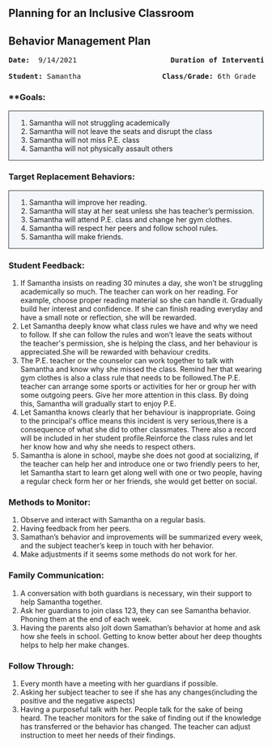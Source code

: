 ## Planning for an Inclusive Classroom

## Behavior Management Plan
<pre>
<b>Date:</b>  9/14/2021      	             <b>Duration of Intervention:</b>  Approx. 3 months

<b>Student:</b> Samantha                   <b>Class/Grade:</b> 6th Grade
</pre>

### **Goals:
<ol style="border:1px solid #333;padding:14px 0 14px 40px;background-color:#f3f6fa;">
<li>Samantha  will not struggling academically</li>
<li>Samantha  will not leave the seats and disrupt the class</li>
<li>Samantha  will not miss P.E. class</li>
<li>Samantha  will not physically assault others</li>
</ol>




### Target Replacement Behaviors: 
<ol style="border:1px solid #333;padding:14px 0 14px 40px;background-color:#f3f6fa;">
<li>Samantha will improve her reading.</li>
<li>Samantha will stay at her seat unless she has teacher’s permission.</li>
<li>Samantha will attend P.E. class and change her gym clothes.</li>
<li>Samantha will respect her peers and follow school rules.</li>
<li>Samantha will make friends.</li>
</ol>




### Student Feedback: 

1. 	If Samantha insists on reading 30 minutes a day, she won’t be struggling academically so much. The teacher can work on her reading. For example, choose proper reading material so she can handle it. Gradually build her interest and confidence. If she can finish reading everyday and have a small note or reflection, she will be rewarded.
2. 	Let Samantha deeply know what class rules we have and why we need to follow. If she can follow the rules and won’t leave the seats without the teacher's permission, she is helping the class, and her behaviour is appreciated.She will be rewarded with behaviour credits.
3.	The P.E. teacher or the counselor can work together to talk with Samantha and know why she missed the class. Remind her that wearing gym clothes is also a class rule that needs to be followed.The P.E. teacher can arrange some sports or activities for her or group her with some outgoing peers. Give her more attention in this class. By doing this, Samantha will gradually start to enjoy P.E.
4. 	Let Samantha knows clearly that her behaviour is inappropriate. Going to the principal's office means this incident is very serious,there is a consequence of  what she did to other classmates. There also a record will be included in her student profile.Reinforce the class rules and let her know how and why she needs to respect others.
5.	Samantha is alone in school, maybe she does not good at socializing, if the teacher can help her and introduce one or two friendly peers to her, let Samantha start to learn get along well with one or two people, having a regular check form her or her friends, she would get better on social.





### Methods to Monitor:

1. Observe and interact with Samantha on a regular basis.
2. Having feedback from her peers.
3. Samathan’s  behavior and improvements will be summarized every week, and the subject teacher’s keep in touch with her behavior.
4. Make adjustments if it seems some methods do not work for her.



### Family Communication: 

1. A conversation with both guardians is necessary, win their support to help Samantha together.
2. Ask her guardians to join class 123, they can see Samantha behavior. Phoning them at the end of each week. 
3.	Having the parents also jolt down Samathan’s behavior at home and ask how she feels in school. Getting to know better about her deep thoughts helps to help her make changes.




### Follow Through: 

1. Every month have a meeting with her guardians if possible.
2. Asking her subject teacher to see if she has any changes(including the positive and the negative aspects)
3. Having a purposeful talk with her. People talk for the sake of being heard. The teacher monitors for the sake of finding out if the knowledge has transferred or the behavior has changed. The teacher can adjust instruction to meet her needs of their findings. 




